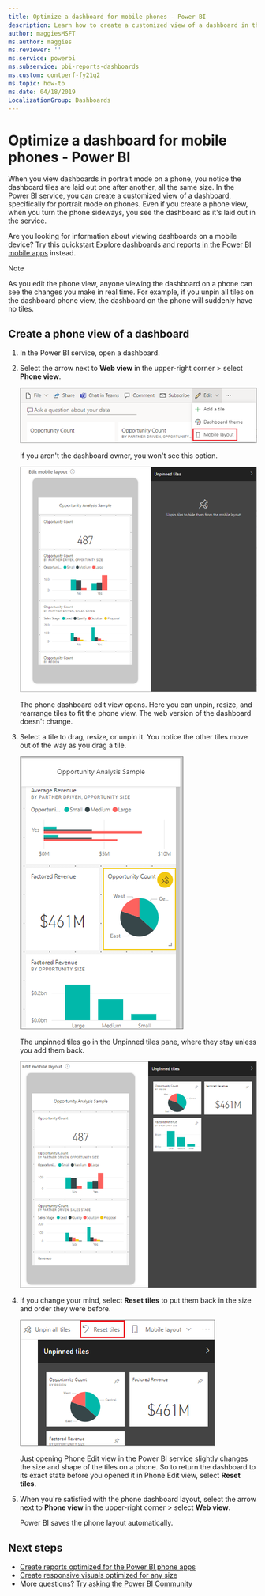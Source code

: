 ```yaml
---
title: Optimize a dashboard for mobile phones - Power BI 
description: Learn how to create a customized view of a dashboard in the Power BI service specifically for viewing on mobile phones.
author: maggiesMSFT
ms.author: maggies
ms.reviewer: ''
ms.service: powerbi
ms.subservice: pbi-reports-dashboards
ms.custom: contperf-fy21q2
ms.topic: how-to
ms.date: 04/18/2019
LocalizationGroup: Dashboards
---
```

# Optimize a dashboard for mobile phones - Power BI 
When you view dashboards in portrait mode on a phone, you notice the dashboard tiles are laid out one after another, all the same size. In the Power BI service, you can create a customized view of a dashboard, specifically for portrait mode on phones. Even if you create a phone view, when you turn the phone sideways, you see the dashboard as it's laid out in the service.

Are you looking for information about viewing dashboards on a mobile device? Try this quickstart [Explore dashboards and reports in the Power BI mobile apps](../consumer/mobile/mobile-apps-quickstart-view-dashboard-report.md) instead.

> [!NOTE]
> As you edit the phone view, anyone viewing the dashboard on a phone can see the changes you make in real time. For example, if you unpin all tiles on the dashboard phone view, the dashboard on the phone will suddenly have no tiles. 
> 
> 

## Create a phone view of a dashboard
1. In the Power BI service, open a dashboard.
2. Select the arrow next to **Web view** in the upper-right corner > select **Phone view**.

    ![Screenshot of the Web view drop down menu, showing a pointer to the Phone view.](media/service-create-dashboard-mobile-phone-view/power-bi-service-phone-view-dashboard.png)

    If you aren't the dashboard owner, you won't see this option.

    ![Screenshot of a phone dashboard, showing the edit view option to unpin, resize, and rearrange tiles to fit the phone view.](media/service-create-dashboard-mobile-phone-view/power-bi-mobile-edit-phone-view-canvas.png)

    The phone dashboard edit view opens. Here you can unpin, resize, and rearrange tiles to fit the phone view. The web version of the dashboard doesn't change.


1. Select a tile to drag, resize, or unpin it. You notice the other tiles move out of the way as you drag a tile.
   
    ![Screenshot of phone tiles, showing a tile selection to drag, resize, or unpin.](media/service-create-dashboard-mobile-phone-view/power-bi-unpin-tile-phone-dashboard.png)
   
    The unpinned tiles go in the Unpinned tiles pane, where they stay unless you add them back.
   
    ![Screenshot of a phone dashboard, showing tiles in the unpinned tiles pane.](media/service-create-dashboard-mobile-phone-view/power-bi-mobile-edit-phone-view-post-edit.png)
2. If you change your mind, select **Reset tiles**  to put them back in the size and order they were before.
   
    ![Screenshot of the Unpinned tiles pane, showing a pointer to Reset tiles.](media/service-create-dashboard-mobile-phone-view/power-bi-service-phone-view-reset-tiles.png)
   
    Just opening Phone Edit view in the Power BI service slightly changes the size and shape of the tiles on a phone. So to return the dashboard to its exact state before you opened it in Phone Edit view, select **Reset tiles**.
3. When you're satisfied with the phone dashboard layout, select the arrow next to **Phone view** in the upper-right corner > select **Web view**.
   
    Power BI saves the phone layout automatically.

## Next steps
* [Create reports optimized for the Power BI phone apps](desktop-create-phone-report.md)
* [Create responsive visuals optimized for any size](../visuals/power-bi-report-visualizations.md)
* More questions? [Try asking the Power BI Community](https://community.powerbi.com/)
